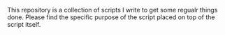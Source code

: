 This repository is a collection of scripts I write to get some regualr things done. Please find the specific purpose of the script placed on top of the script itself.
